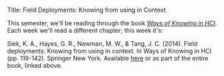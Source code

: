 Title: Field Deployments: Knowing from using in Context

This semester, we'll be reading through the book _[Ways of Knowing in
HCI](https://link.springer.com/book/10.1007%2F978-1-4939-0378-8)_.
Each week we'll read a different chapter; this week it's:

Siek, K. A., Hayes, G. R., Newman, M. W., & Tang, J. C. (2014). Field
deployments: Knowing from using in context. In Ways of Knowing in HCI
(pp. 119-142). Springer New York. Available
[here](https://pdfs.semanticscholar.org/413e/89ef3851720e6faccb0a585b680539f89eb2.pdf#page=128)
or as part of the entire book, linked above.
